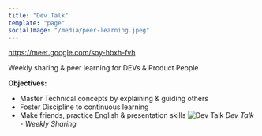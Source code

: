 ```yaml
---
title: "Dev Talk"
template: "page"
socialImage: "/media/peer-learning.jpeg"
---
```

<https://meet.google.com/soy-hbxh-fvh>

Weekly sharing & peer learning for DEVs & Product People

**Objectives:**
+ Master Technical concepts by explaining & guiding others
+ Foster Discipline to continuous learning
+ Make friends, practice English & presentation skills
![Dev Talk](/media/peer-learning.jpeg)
*Dev Talk - Weekly Sharing*